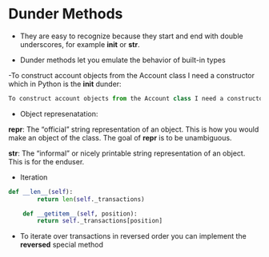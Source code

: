 # Dunder Methods

- They are easy to recognize because they start and end with double underscores, for example **init** or **str**.

- Dunder methods let you emulate the behavior of built-in types

-To construct account objects from the Account class I need a constructor which in Python is the **init** dunder:

```py
To construct account objects from the Account class I need a constructor which in Python is the __init__ dunder:
```

- Object represenatation:

**repr**: The “official” string representation of an object. This is how you would make an object of the class. The goal of **repr** is to be unambiguous.

**str**: The “informal” or nicely printable string representation of an object. This is for the enduser.

- Iteration

```py
def __len__(self):
        return len(self._transactions)

    def __getitem__(self, position):
        return self._transactions[position]
```

- To iterate over transactions in reversed order you can implement the **reversed** special method

